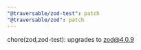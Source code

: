 ```yaml
---
"@traversable/zod-test": patch
"@traversable/zod": patch
---
```


chore(zod,zod-test): upgrades to zod@4.0.9
